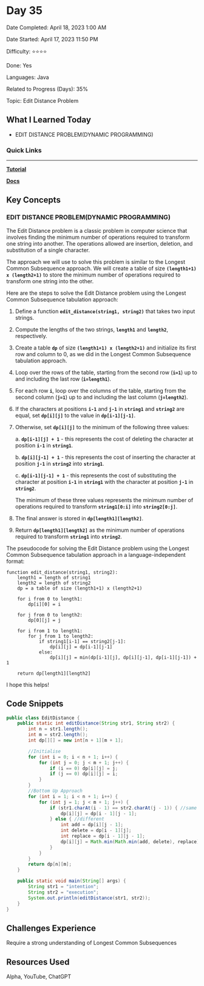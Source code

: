 # Day 35

Date Completed: April 18, 2023 1:00 AM

Date Started: April 17, 2023 11:50 PM

Difficulty: ⭐⭐⭐⭐

Done: Yes

Languages: Java

Related to Progress (Days): 35%

Topic: Edit Distance Problem

## What I Learned Today

- EDIT DISTANCE PROBLEM(DYNAMIC PROGRAMMING)

### Quick Links

---

[**Tutorial**](https://youtu.be/fJaKO8FbDdo)

[**Docs**](https://www.geeksforgeeks.org/edit-distance-dp-5/)

## Key Concepts

### EDIT DISTANCE PROBLEM(DYNAMIC PROGRAMMING)

The Edit Distance problem is a classic problem in computer science that involves finding the minimum number of operations required to transform one string into another. The operations allowed are insertion, deletion, and substitution of a single character.

The approach we will use to solve this problem is similar to the Longest Common Subsequence approach. We will create a table of size **`(length1+1) x (length2+1)`** to store the minimum number of operations required to transform one string into the other.

Here are the steps to solve the Edit Distance problem using the Longest Common Subsequence tabulation approach:

1. Define a function **`edit_distance(string1, string2)`** that takes two input strings.
2. Compute the lengths of the two strings, **`length1`** and **`length2`**, respectively.
3. Create a table **`dp`** of size **`(length1+1) x (length2+1)`** and initialize its first row and column to 0, as we did in the Longest Common Subsequence tabulation approach.
4. Loop over the rows of the table, starting from the second row (**`i=1`**) up to and including the last row (**`i=length1`**).
5. For each row **`i`**, loop over the columns of the table, starting from the second column (**`j=1`**) up to and including the last column (**`j=length2`**).
6. If the characters at positions **`i-1`** and **`j-1`** in **`string1`** and **`string2`** are equal, set **`dp[i][j]`** to the value in **`dp[i-1][j-1]`**.
7. Otherwise, set **`dp[i][j]`** to the minimum of the following three values:
    
    a. **`dp[i-1][j] + 1`** - this represents the cost of deleting the character at position **`i-1`** in **`string1`**.
    
    b. **`dp[i][j-1] + 1`** - this represents the cost of inserting the character at position **`j-1`** in **`string2`** into **`string1`**.
    
    c. **`dp[i-1][j-1] + 1`** - this represents the cost of substituting the character at position **`i-1`** in **`string1`** with the character at position **`j-1`** in **`string2`**.
    
    The minimum of these three values represents the minimum number of operations required to transform **`string1[0:i]`** into **`string2[0:j]`**.
    
8. The final answer is stored in **`dp[length1][length2]`**.
9. Return **`dp[length1][length2]`** as the minimum number of operations required to transform **`string1`** into **`string2`**.

The pseudocode for solving the Edit Distance problem using the Longest Common Subsequence tabulation approach in a language-independent format:

```
function edit_distance(string1, string2):
    length1 = length of string1
    length2 = length of string2
    dp = a table of size (length1+1) x (length2+1)

    for i from 0 to length1:
        dp[i][0] = i

    for j from 0 to length2:
        dp[0][j] = j

    for i from 1 to length1:
        for j from 1 to length2:
            if string1[i-1] == string2[j-1]:
                dp[i][j] = dp[i-1][j-1]
            else:
                dp[i][j] = min(dp[i-1][j], dp[i][j-1], dp[i-1][j-1]) + 1

    return dp[length1][length2]
```

I hope this helps!

## Code Snippets

```java
public class EditDistance {
    public static int editDistance(String str1, String str2) {
        int n = str1.length();
        int m = str2.length();
        int dp[][] = new int[n + 1][m + 1];

        //Initialise
        for (int i = 0; i < n + 1; i++) {
            for (int j = 0; j < m + 1; j++) {
                if (i == 0) dp[i][j] = j;
                if (j == 0) dp[i][j] = i;
            }
        }
        //Bottom Up Approach
        for (int i = 1; i < n + 1; i++) {
            for (int j = 1; j < m + 1; j++) {
                if (str1.charAt(i - 1) == str2.charAt(j - 1)) { //same
                    dp[i][j] = dp[i - 1][j - 1];
                } else { //different
                    int add = dp[i][j - 1];
                    int delete = dp[i - 1][j];
                    int replace = dp[i - 1][j - 1];
                    dp[i][j] = Math.min(Math.min(add, delete), replace) + 1;
                }
            }
        }
        return dp[n][m];
    }

    public static void main(String[] args) {
        String str1 = "intention";
        String str2 = "execution";
        System.out.println(editDistance(str1, str2));
    }
}
```

## Challenges Experience

Require a strong understanding of Longest Common Subsequences

## Resources Used

Alpha, YouTube, ChatGPT
